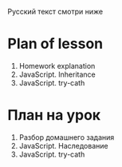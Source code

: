 Русский текст смотри ниже

# Plan of lesson <br/>
1. Homework explanation <br/>
2. JavaScript. Inheritance  <br/>
3. JavaScript. try-cath  <br/>

# План на урок <br/>
1. Разбор домашнего задания  <br/>
2. JavaScript. Наследование  <br/>
3. JavaScript. try-cath  <br/>